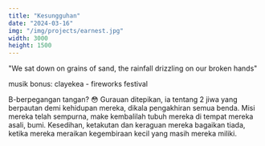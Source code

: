 ```yaml
---
title: "Kesungguhan"
date: "2024-03-16"
img: "/img/projects/earnest.jpg"
width: 3000
height: 1500
---
```


"We sat down on grains of sand, the rainfall drizzling on our broken hands"

musik bonus: clayekea - fireworks festival

B-berpegangan tangan? 😳 Gurauan ditepikan, ia tentang 2 jiwa yang berpautan demi kehidupan mereka, dikala pengakhiran semua benda. Misi mereka telah sempurna, make kembalilah tubuh mereka di tempat mereka asali, bumi. Kesedihan, ketakutan dan keraguan mereka bagaikan tiada, ketika mereka meraikan kegembiraan kecil yang masih mereka miliki.
